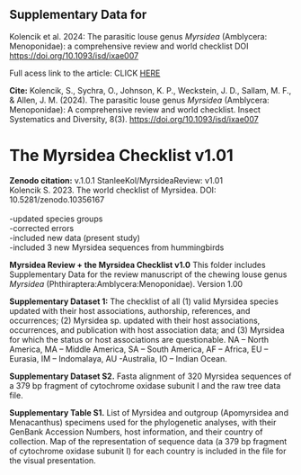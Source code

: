 ## Supplementary Data for
Kolencik et al. 2024: The parasitic louse genus *Myrsidea* (Amblycera: Menoponidae): a comprehensive review and world checklist
DOI https://doi.org/10.1093/isd/ixae007

Full acess link to the article: CLICK [HERE](https://academic.oup.com/isd/article/doi/10.1093/isd/ixae007/7667553?guestAccessKey=a26425bd-f670-44f3-836e-56cd589cfb9b)

**Cite:** Kolencik, S., Sychra, O., Johnson, K. P., Weckstein, J. D., Sallam, M. F., & Allen, J. M. (2024). The parasitic louse genus *Myrsidea* (Amblycera: Menoponidae): A comprehensive review and world checklist. Insect Systematics and Diversity, 8(3). https://doi.org/10.1093/isd/ixae007 

# The Myrsidea Checklist v1.01
 **Zenodo citation:** v.1.0.1  StanleeKol/MyrsideaReview: v1.01<br>
 Kolencik S. 2023. The world checklist of Myrsidea. DOI: 10.5281/zenodo.10356167<br>
<br>
-updated species groups<br>
-corrected errors<br>
-included new data (present study)<br>
-included 3 new Myrsidea sequences from hummingbirds<br>

**Myrsidea Review + the Myrsidea Checklist v1.0**
This folder includes Supplementary Data for the review manuscript of the chewing louse genus _Myrsidea_ (Phthiraptera:Amblycera:Menoponidae).
Version 1.00

**Supplementary Dataset 1:** The checklist of all (1) valid Myrsidea species updated with their host associations, authorship, references, and occurrences; (2) Myrsidea sp. updated with their host associations, occurrences, and publication with host association data; and (3) Myrsidea for which the status or host associations are questionable. NA – North America, MA – Middle America, SA – South America, AF – Africa, EU – Eurasia, IM – Indomalaya, AU -Australia, IO – Indian Ocean.

**Supplementary Dataset S2.**  Fasta alignment of 320 Myrsidea sequences of a 379 bp fragment of cytochrome oxidase subunit I and the raw tree data file.

**Supplementary Table S1.** List of Myrsidea and outgroup (Apomyrsidea and Menacanthus) specimens used for the phylogenetic analyses, with their GenBank Accession Numbers, host information, and their country of collection. Map of the representation of sequence data (a 379 bp fragment of cytochrome oxidase subunit I) for each country is included in the file for the visual presentation.
